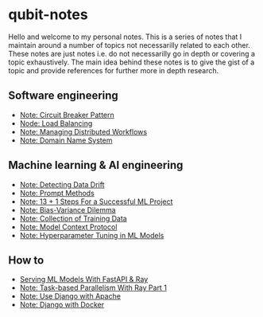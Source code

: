 # qubit-notes

Hello and welcome to my personal notes. This is a series of notes that I maintain around a number of topics not necessarilly related
to each other. These notes are just notes i.e. do not necessarilly go in depth or covering a topic exhaustively. 
The main idea behind these notes is to give the gist of a topic and provide references for further more in depth research.


## Software engineering

- <a href="software_engineering/2025-04-30-circuit-breaker-pattern.md">Note: Circuit Breaker Pattern</a>
- <a href="software_engineering/2025-04-21-load-balancing.md">Node: Load Balancing</a>
- <a href="software_engineering/2025-04-20-managing-distributed-workflows.md">Note: Managing Distributed Workflows</a>
- <a href="software_engineering/2025-04-18-domain-name-system.md">Note: Domain Name System</a>

## Machine learning & AI engineering

- <a href="ml/2025-05-01-detecting-datadrift.md">Note: Detecting Data Drift</a>
- <a href="ml/2025-04-29-prompt-methods.md">Note: Prompt Methods</a>
- <a href="ml/2024-06-18-13_steps_to_successful_ml_project.md">Note: 13 + 1 Steps For a Successful ML Project</a>
- <a href="ml/2025-04-26-bias-variance-dilemma.md">Note: Bias-Variance Dilemma</a>
- <a href="ml/2025-04-24-collection-of-training-data.md">Note: Collection of Training Data</a>
- <a href="ml/2025-04-23-model-context-protocol.md">Note: Model Context Protocol</a>
- <a href="ml/2025-04-28-hyperparameter-tuning-ml-models.md">Note: Hyperparameter Tuning in ML Models</a> 

## How to

- <a href="how_to/2025-05-01-serving-ml-models-with-fastapi-ray.md">Serving ML Models With FastAPI & Ray</a>
- <a href="how_to/2025-04-29-task-based-parallelism-with-ray.md">Note: Task-based Parallelism With Ray Part 1</a>
- <a href="how_to/2021-07-15-django-apache.md">Note: Use Django with Apache</a>
- <a href="how_to/2021-07-29-django-with-docker.md">Note: Django with Docker</a>

